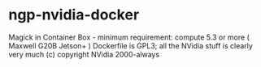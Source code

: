 # ngp-nvidia-docker
Magick in Container Box - minimum requirement: compute 5.3 or more ( Maxwell G20B Jetson+ )
Dockerfile is GPL3; all the NVidia stuff is clearly very much (c) copyright NVidia 2000-always
